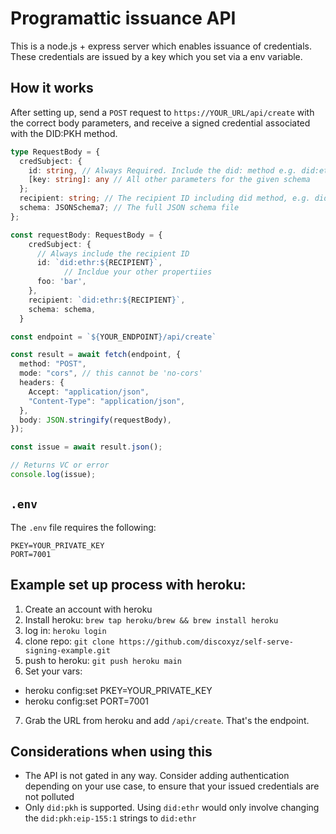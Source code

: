 # Programattic issuance API

This is a node.js + express server which enables issuance of credentials.
These credentials are issued by a key which you set via a env variable.

## How it works

After setting up, send a `POST` request to `https://YOUR_URL/api/create` with the correct body parameters, and receive a signed credential associated with the DID:PKH method.

```ts
type RequestBody = {
  credSubject: {
    id: string, // Always Required. Include the did: method e.g. did:ethr:0x1234...
    [key: string]: any // All other parameters for the given schema
  };
  recipient: string; // The recipient ID including did method, e.g. did:ethr:0x1234...
  schema: JSONSchema7; // The full JSON schema file
};

const requestBody: RequestBody = {
    credSubject: {
      // Always include the recipient ID
      id: `did:ethr:${RECIPIENT}`,
            // Incldue your other propertiies
      foo: 'bar',
    },
    recipient: `did:ethr:${RECIPIENT}`,
    schema: schema,
  }

const endpoint = `${YOUR_ENDPOINT}/api/create`

const result = await fetch(endpoint, {
  method: "POST",
  mode: "cors", // this cannot be 'no-cors'
  headers: {
    Accept: "application/json",
    "Content-Type": "application/json",
  },
  body: JSON.stringify(requestBody),
});

const issue = await result.json();

// Returns VC or error
console.log(issue);
```

## `.env`

The `.env` file requires the following:
```
PKEY=YOUR_PRIVATE_KEY
PORT=7001
```

## Example set up process with heroku:
1. Create an account with heroku
2. Install heroku: `brew tap heroku/brew && brew install heroku`
3. log in: `heroku login`
4. clone repo:  `git clone https://github.com/discoxyz/self-serve-signing-example.git`
5. push to heroku: `git push heroku main`
6. Set your vars:
  - heroku config:set PKEY=YOUR_PRIVATE_KEY
  - heroku config:set PORT=7001
7. Grab the URL from heroku and add `/api/create`. That's the endpoint.

## Considerations when using this

- The API is not gated in any way. Consider adding authentication depending on your use case, to ensure that your issued credentials are not polluted
- Only `did:pkh` is supported. Using `did:ethr` would only involve changing the `did:pkh:eip-155:1` strings to `did:ethr`
